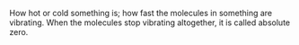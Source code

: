 How hot or cold something is; how fast the molecules in something are
vibrating. When the molecules stop vibrating altogether, it is called
absolute zero.
